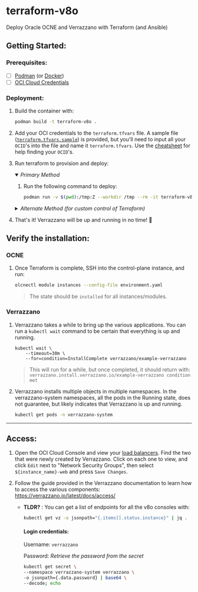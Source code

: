 # terraform-v8o

Deploy Oracle OCNE and Verrazzano with Terraform (and Ansible)

## Getting Started:

### Prerequisites:
- [ ] [Podman](https://podman.io/getting-started/installation) (or [Docker](https://docs.docker.com/engine/install/))
- [ ] [OCI Cloud Credentials](./oci-provider-conf.md)

### Deployment:

1. Build the container with:

    ```bash
    podman build -t terraform-v8o .
    ```

2. Add your OCI credentials to the `terraform.tfvars` file. A sample file ([`terraform.tfvars.sample`](./terraform.tfvars.sample)) is provided, but you'll need to input all your `OCID`'s into the file and name it `terraform.tfvars`. Use the [cheatsheet](./oci-provider-conf.md) for help finding your `OCID`'s.

3. Run terraform to provision and deploy:
    
    <details open>
    <summary><i>Primary Method</i></summary>

    1. Run the following command to deploy:

        ```bash
        podman run -v $(pwd):/tmp:Z --workdir /tmp --rm -it terraform-v8o -c "terraform init -upgrade && terraform apply"
        ```
    </details>

    <details>
    <summary><i>Alternate Method (for custom control of Terraform)</i></summary>

     1. Exec into the container with:

        ```bash
        podman run -v $(pwd):/tmp:Z --workdir /tmp --rm -it terraform-v8o
        ```

     2. Use Terraform within the container to provision and deploy your OCNE + Verrazzano environment.

        ```bash
        terraform init
        terraform apply
        ```
        > **NOTE:** This method gives you more control of Terraform. For example, you can deploy multiple instances by leveraging Terraform workspaces (Example: `terraform workspace new ocne2` or `terraform workspace select ocne1`, etc...). Run `terraform help` for more options.
    </details>

4. That's it! Verrazzano will be up and running in no time! :tada:

## Verify the installation:

### OCNE

1. Once Terraform is complete, SSH into the control-plane instance, and run:

    ```bash
    olcnectl module instances --config-file environment.yaml
    ```

    > The state should be `installed` for all instances/modules.

### Verrazzano

1. Verrazzano takes a while to bring up the various applications. You can run a `kubectl wait` command to be certain that everything is up and running.

    ```
    kubectl wait \
        --timeout=30m \
        --for=condition=InstallComplete verrazzano/example-verrazzano
    ```
    
    > This will run for a while, but once completed, it should return with: `verrazzano.install.verrazzano.io/example-verrazzano condition met`

2. Verrazzano installs multiple objects in multiple namespaces. In the verrazzano-system namespaces, all the pods in the Running state, does not guarantee, but likely indicates that Verrazzano is up and running.

    ```bash
    kubectl get pods -n verrazzano-system
    ```

---

## Access:

1. Open the OCI Cloud Console and view your [load balancers](https://cloud.oracle.com/load-balancer/). Find the two that were newly created by Verrazzano. Click on each one to view, and click `Edit` next to "Network Security Groups", then select `${instance_name}-web` and press `Save Changes`.

2. Follow the guide provided in the Verrazzano documentation to learn how to access the various components: https://verrazzano.io/latest/docs/access/

   - **TLDR?** : You can get a list of endpoints for all the v8o consoles with:

       ```bash
       kubectl get vz -o jsonpath="{.items[].status.instance}" | jq .
       ```

       #### Login credentials:

       Username: `verrazzano`

       Password: *Retrieve the password from the secret*

       ```bash
       kubectl get secret \
       --namespace verrazzano-system verrazzano \
       -o jsonpath={.data.password} | base64 \
       --decode; echo
       ```
